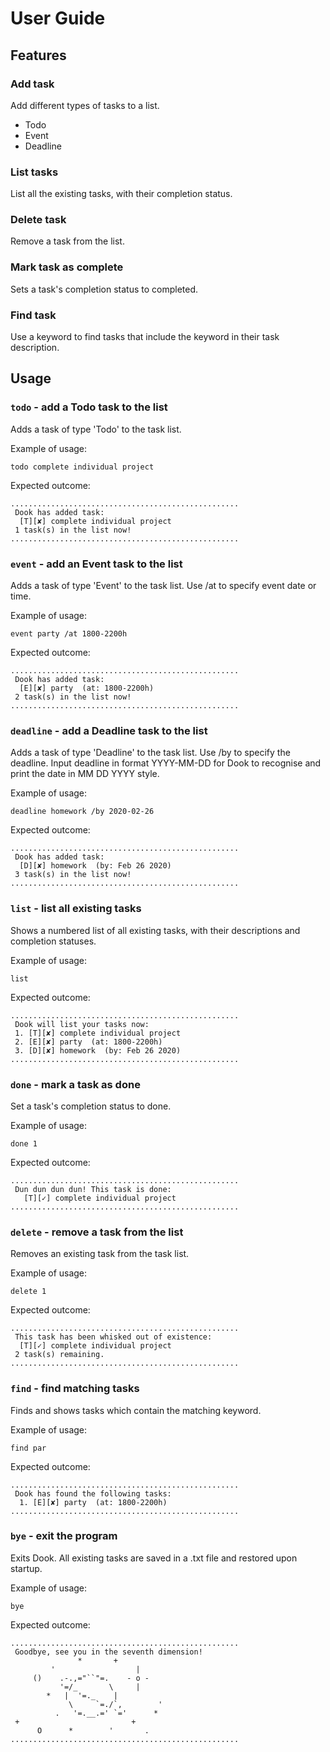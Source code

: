 # User Guide

## Features 

### Add task
Add different types of tasks to a list.
* Todo
* Event
* Deadline

### List tasks
List all the existing tasks, with their completion status.

### Delete task
Remove a task from the list.

### Mark task as complete
Sets a task's completion status to completed.

### Find task
Use a keyword to find tasks that include the keyword in their task description.

## Usage

### `todo` - add a Todo task to the list

Adds a task of type 'Todo' to the task list.

Example of usage: 

`todo complete individual project`

Expected outcome:

    ...................................................
	 Dook has added task: 
	  [T][✘] complete individual project
	 1 task(s) in the list now!
    ...................................................

### `event` - add an Event task to the list

Adds a task of type 'Event' to the task list. Use /at to specify event date or time.

Example of usage: 

`event party /at 1800-2200h`

Expected outcome:

    ...................................................
	 Dook has added task: 
	  [E][✘] party  (at: 1800-2200h)
	 2 task(s) in the list now!
    ...................................................
    
### `deadline` - add a Deadline task to the list

Adds a task of type 'Deadline' to the task list. Use /by to specify the deadline.
Input deadline in format YYYY-MM-DD for Dook to recognise and print the date in MM DD YYYY style.

Example of usage: 

`deadline homework /by 2020-02-26`

Expected outcome:

    ...................................................
	 Dook has added task: 
	  [D][✘] homework  (by: Feb 26 2020)
	 3 task(s) in the list now!
    ...................................................
    
### `list` - list all existing tasks

 Shows a numbered list of all existing tasks, with their descriptions and completion statuses.

Example of usage: 

`list`

Expected outcome:

    ...................................................
	 Dook will list your tasks now:
	 1. [T][✘] complete individual project
	 2. [E][✘] party  (at: 1800-2200h)
	 3. [D][✘] homework  (by: Feb 26 2020)
    ...................................................
    
### `done` - mark a task as done

Set a task's completion status to done.

Example of usage: 

`done 1`

Expected outcome:

    ...................................................
	 Dun dun dun dun! This task is done:
	   [T][✓] complete individual project
    ...................................................
    
### `delete` - remove a task from the list

Removes an existing task from the task list.

Example of usage: 

`delete 1`

Expected outcome:

    ...................................................
	 This task has been whisked out of existence:
	  [T][✓] complete individual project
	 2 task(s) remaining.
    ...................................................
    
### `find` - find matching tasks

Finds and shows tasks which contain the matching keyword.

Example of usage: 

`find par`

Expected outcome:

    ...................................................
	 Dook has found the following tasks: 
	  1. [E][✘] party  (at: 1800-2200h)
    ...................................................
    
### `bye` - exit the program

Exits Dook. All existing tasks are saved in a .txt file and restored upon startup.

Example of usage: 

`bye`

Expected outcome:

    ...................................................
	 Goodbye, see you in the seventh dimension!
                   *       +
             '                  |
         ()    .-.,="``"=.    - o -
               '=/_       \     |
            *   |  '=._    |
                 \     `=./`,        '
              .   '=.__.=' `='      *
     +                         +
          O      *        '       .
    ...................................................
